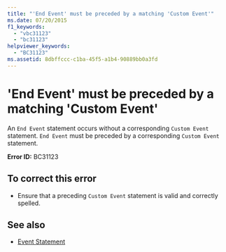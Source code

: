 ```yaml
---
title: "'End Event' must be preceded by a matching 'Custom Event'"
ms.date: 07/20/2015
f1_keywords: 
  - "vbc31123"
  - "bc31123"
helpviewer_keywords: 
  - "BC31123"
ms.assetid: 8dbffccc-c1ba-45f5-a1b4-90889bb0a3fd
---
```

# 'End Event' must be preceded by a matching 'Custom Event'
An `End Event` statement occurs without a corresponding `Custom Event` statement. `End Event` must be preceded by a corresponding `Custom Event` statement.  
  
 **Error ID:** BC31123  
  
## To correct this error  
  
- Ensure that a preceding `Custom Event` statement is valid and correctly spelled.  
  
## See also

- [Event Statement](../language-reference/statements/event-statement.md)
